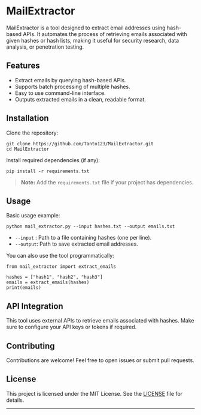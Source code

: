 
# MailExtractor

MailExtractor is a tool designed to extract email addresses using hash-based APIs. It automates the process of retrieving emails associated with given hashes or hash lists, making it useful for security research, data analysis, or penetration testing.

## Features

- Extract emails by querying hash-based APIs.
- Supports batch processing of multiple hashes.
- Easy to use command-line interface.
- Outputs extracted emails in a clean, readable format.

## Installation

Clone the repository:

```
git clone https://github.com/Tanto123/MailExtractor.git
cd MailExtractor
```

Install required dependencies (if any):

```
pip install -r requirements.txt
```

> **Note:** Add the `requirements.txt` file if your project has dependencies.

## Usage

Basic usage example:

```
python mail_extractor.py --input hashes.txt --output emails.txt
```

- `--input` : Path to a file containing hashes (one per line).
- `--output`: Path to save extracted email addresses.

You can also use the tool programmatically:

```
from mail_extractor import extract_emails

hashes = ["hash1", "hash2", "hash3"]
emails = extract_emails(hashes)
print(emails)
```

## API Integration

This tool uses external APIs to retrieve emails associated with hashes. Make sure to configure your API keys or tokens if required.

## Contributing

Contributions are welcome! Feel free to open issues or submit pull requests.

## License

This project is licensed under the MIT License. See the [LICENSE](LICENSE) file for details.

---

